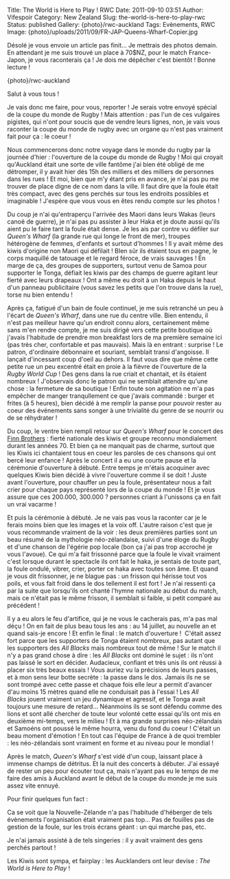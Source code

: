 Title: The World is Here to Play ! RWC
Date: 2011-09-10 03:51
Author: Vifespoir
Category: New Zealand
Slug: the-world-is-here-to-play-rwc
Status: published
Gallery: {photo}/rwc-auckland
Tags: Evènements, RWC
Image: {photo}/uploads/2011/09/FR-JAP-Queens-Wharf-Copier.jpg

Désolé je vous envoie un article pas finit... Je mettrais des photos
demain. En attendant je me suis trouvé un place à 70\$NZ, pour le match
France-Japon, je vous raconterais ça ! Je dois me dépêcher c'est bientôt
! Bonne lecture !

{photo}/rwc-auckland

Salut à vous tous !

Je vais donc me faire, pour vous, reporter ! Je serais votre envoyé
spécial de la coupe du monde de Rugby ! Mais attention : pas l'un de ces
vulgaires pigistes, qui n'ont pour soucis que de vendre leurs lignes,
non, je vais vous raconter la coupe du monde de rugby avec un organe qu
n'est pas vraiment fait pour ça : le coeur !

Nous commencerons donc notre voyage dans le monde du rugby par la
journée d'hier : l'ouverture de la coupe du monde de Rugby ! Moi qui
croyait qu'Auckland était une sorte de ville fantôme j'ai bien été
obligé de me détromper, il y avait hier dés 15h des milliers et des
milliers de personnes dans les rues ! Et moi, bien que m'y étant pris en
avance, je n'ai pas pu me trouver de place digne de ce nom dans la
ville. Il faut dire que la foule était très compact, avec des gens
perchés sur tous les endroits possibles et imaginable ! J'espère que
vous vous en êtes rendu compte sur les photos !

Du coup je n'ai qu'entraperçu l'arrivée des Maori dans leurs Wakas
(leurs canoë de guerre), je n'ai pas pu assister à leur Haka et je doute
aussi qu'ils aient pu le faire tant la foule était dense. Je les ais par
contre vu défiler sur *Queen's Wharf* (la grande rue qui longe le front
de mer), troupes hétérogène de femmes, d'enfants et surtout d'hommes !
Il y avait même des kiwis d'origine non Maori qui défilait ! BIen sûr
ils étaient tous en pagne, le corps maquillé de tatouage et le regard
féroce, de vrais sauvages ! En marge de ça, des groupes de supporters,
surtout venu de Samoa pour supporter le Tonga, défiait les kiwis par des
champs de guerre agitant leur fierté avec leurs drapeaux ! Ont a même eu
droit à un Haka depuis le haut d'un panneau publicitaire (vous savez les
petits que l'on trouve dans la rue), torse nu bien entendu !

Après ça, fatigué d'un bain de foule continuel, je me suis retranché un
peu à l'écart de *Queen's Wharf*, dans une rue du centre ville. Bien
entendu, il n'est pas meilleur havre qu'un endroit connu alors,
certainement même sans m'en rendre compte, je me suis dirigé vers cette
petite boutique où j'avais l'habitude de prendre mon breakfast lors de
ma première semaine ici (pas très cher, confortable et pas mauvais).
Mais là en entrant : surprise ! Le patron, d'ordinaire débonnaire et
souriant, semblait transi d'angoisse. Il lançait d'incessant coup d'oeil
au dehors. Il faut vous dire que même cette petite rue un peu excentré
était en proie à la fièvre de l'ouverture de la *Rugby World Cup* ! Des
gens dans la rue criait et chantait, et ils étaient nombreux !
J'observais donc le patron qui ne semblait attendre qu'une chose : la
fermeture de sa boutique ! Enfin toute son agitation ne m'a pas empêcher
de manger tranqullement ce que j'avais commandé : burger et frites (à 5
heures), bien décidé à me remplir la panse pour pouvoir rester au coeur
des événements sans songer à une trivialité du genre de se nourrir ou de
se réhydrater !

Du coup, le ventre bien rempli retour sur *Queen's Wharf* pour le
concert des <span style="text-decoration: underline;">Finn
Brothers</span> : fierté nationale des kiwis et groupe reconnu
mondialement durant les années 70. Et bien ça ne manquait pas de charme,
surtout que les Kiwis ici chantaient tous en coeur les paroles de ces
chansons qui ont bercé leur enfance ! Après le concert il a eu une
courte pause et la cérémonie d'ouverture à débuté. Entre temps je
m'étais acoquiner avec quelques Kiwis bien décidé à vivre l'ouverture
comme il se doit ! Juste avant l'ouverture, pour chauffer un peu la
foule, présentateur nous a fait crier pour chaque pays représenté lors
de la coupe du monde ! Et je vous assure que ces 200.000, 300.000 ?
personnes criant à l'unissons ça en fait un vrai vacarme !

Et puis la cérémonie à débuté. Je ne vais pas vous la raconter car je le
ferais moins bien que les images et la voix off. L'autre raison c'est
que je vous recommande vraiment de la voir : les deux premières parties
sont un beau résumé de la mythologie néo-zélandaise, suivi d'une éloge
du Rugby et d'une chanson de l'égérie pop locale (bon ça j'ai pas trop
accroché je vous l'avoue). Ce qui m'a fait frissonné parce que la foule
le vivait vraiment c'est lorsque durant le spectacle ils ont fait le
haka, je sentais de toute part, la foule ondulé, vibrer, crier, porter
ce haka avec toutes son âme. Et quand je vous dit frissonner, je ne
blague pas : un frisson qui hérisse tout vos poils, et vous fait froid
dans le dos tellement il est fort ! Je n'ai ressenti ça par la suite que
lorsqu'ils ont chanté l'hymne nationale au début du match, mais ce
n'était pas le même frisson, il semblait si faible, si petit comparé au
précédent !

Il y a eu alors le feu d'artifice, qui je ne vous le cacherais pas, m'a
pas mal déçu ! On en fait de plus beau tous les ans : au 14 juillet, au
nouvelle an et quand sais-je encore ! Et enfin le final : le match
d'ouverture !  C'était assez fort parce que les supporters de Tonga
étaient nombreux, pas autant que les supporters des *All Blacks* mais
nombreux tout de même ! Sur le match il n'y a pas grand chose à dire :
les *All Blacks* ont dominé le sujet : ils n'ont pas laissé le sort en
décider. Audacieux, confiant et très unis ils ont réussi à placer six
très beaux essais ! Vous auriez vu la précisions de leurs passes, et à
mon sens leur botte secrète : la passe dans le dos. Jamais ils ne se
sont trompé avec cette passe et chaque fois elle leur a permit d'avancer
d'au moins 15 mètres quand elle ne conduisait pas à l'essai ! Les *All
Blacks* jouent vraiment un jeu dynamique et agressif, et le Tonga avait
toujours une mesure de retard... Néanmoins ils se sont défendu comme des
lions et sont allé chercher de toute leur volonté cette essai qu'ils ont
mis en deuxième mi-temps, vers le milieu ! Et à ma grande surprises
néo-zélandais et Samoéns ont poussé le même hourra, venu du fond du
coeur ! C'était un beau moment d'émotion ! En tout cas l'équipe de
France à de quoi trembler : les néo-zélandais sont vraiment en forme et
au niveau pour le mondial !

Après le match, *Queen's Wharf* s'est vidé d'un coup, laissant place à
immense champs de détritus. Et la nuit des concerts à débuter. J'ai
essayé de rester un peu pour écouter tout ça, mais n'ayant pas eu le
temps de me faire des amis à Auckland avant le début de la coupe du
monde je me suis assez vite ennuyé.

Pour finir quelques fun fact :

Ca se voit que la Nouvelle-Zélande n'a pas l'habitude d'héberger de tels
évènements l'organisation était vraiment pas top... Pas de fouilles pas
de gestion de la foule, sur les trois écrans géant : un qui marche pas,
etc.

Je n'ai jamais assisté à de tels singeries : il y avait vraiment des
gens perchés partout !

Les Kiwis sont sympa, et fairplay : les Aucklanders ont leur devise :
*The World is Here to Play* !
